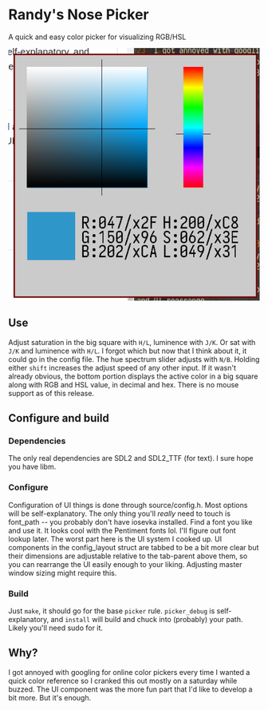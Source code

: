 # Randy's Nose Picker
A quick and easy color picker for visualizing RGB/HSL

![you can prick your finger, but you can't finger your prick](screenshot.png)

## Use
Adjust saturation in the big square with `H/L`, luminence with `J/K`. Or sat with `J/K` and luminence with `H/L`. I forgot which but now that I think about it, it could go in the config file.
The hue spectrum slider adjusts with `N/B`.
Holding either `shift` increases the adjust speed of any other input.
If it wasn't already obvious, the bottom portion displays the active color in a big square along with RGB and HSL value, in decimal and hex. There is no mouse support as of this release.

## Configure and build
### Dependencies
The only real dependencies are SDL2 and SDL2_TTF (for text). I sure hope you have libm.

### Configure
Configuration of UI things is done through source/config.h. Most options will be self-explanatory.
The only thing you'll *really* need to touch is font_path -- you probably don't have iosevka installed. Find a font you like and use it. It looks cool with the Pentiment fonts lol. I'll figure out font lookup later.
The worst part here is the UI system I cooked up. UI components in the config_layout struct are tabbed to be a bit more clear but their dimensions are adjustable relative to the tab-parent above them, so you can rearrange the UI easily enough to your liking. Adjusting master window sizing might require this.

### Build
Just `make`, it should go for the base `picker` rule. `picker_debug` is self-explanatory, and `install` will build and chuck into (probably) your path. Likely you'll need sudo for it.

## Why?
I got annoyed with googling for online color pickers every time I wanted a quick color reference so I cranked this out mostly on a saturday while buzzed. The UI component was the more fun part that I'd like to develop a bit more. But it's enough.
